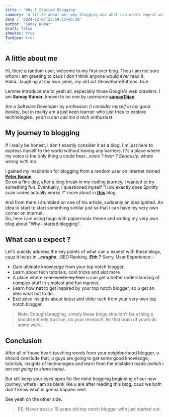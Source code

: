 ```yaml
---
title : 'Why I Started Blogging'
summary: 'A little about me, why blogging and what can users expect with these blogs.'
date : '2024-12-07T23:59:15+05:30'
author: "Samay Kumar"
draft: false
showToc: true
TocOpen: true
---
```


## A little about me 
Hi, there a random user, welcome to my first ever blog. Thou i am not sure whom i am greeting to cauz i don't think anyone would ever read it. Haha...laughing at my own jokes, my old act.ShowShareButtons: true

Lemme introduce me to yeah all, especially those Google's web crawlers. I am **Samay Kumar**, known to no one by username **[samay15jan](https://github.com/samay15jan)**.  

Am a Software Developer by profession *(i consider myself in my good books)*, but in reality am a just keen learner who just tries to explore technologies...*yeah u can call me a tech enthusiast*. 

## My journey to blogging
If i really be honest, i don't exactly consider it as a blog. I'm just here to express myself to the world without having any barriers. It's a place where my voice is the only thing u could hear...*voice ? hear ? Seriously, whats wrong with me*.  

I gained my inspiration for blogging from a random user on internet named **[Peter Boone](https://boonepeter.github.io)**.  
So on a fine day, after a long break in my coding journey, i wanted to try something fun. Eventually, i questioned myself "How exactly does Spotify scan codes actually works ?" more about in **[this](https://samay15jan.github.io/posts/exploring-spotify-scan-codes/)** blog.


And from there i stumbled on one of his article, suddenly an idea ignited. An idea to start to start something similar just so that i can have my very own corner on internet.  
So, here i am using hugo with papermodx theme and writing my very own blog about "Why i started blogging".

## What can u expect ?
Let's quickly address the key points of what can u expect with these blogs, cauz it helps in...***coughs***...SEO Ranking. ***Ehh ?*** Sorry, User Experience:-  

- Gain ultimate knowledge from your top notch blogger.
- Learn about tech tutorials, cool tricks and alot more 
- A place where ~~i can waste my time~~ u can get a better understanding of complex stuff in simplest and fun manner.
- Learn how **not** to get inspired by your top notch blogger, so u get an idea what not to do.
- Exclusive insights about latest and older tech from your very own top notch blogger.

> Note: Enough bragging, simply these blogs shouldn't be a thing u should entirely trust on, do your research, let that brain of yours do some work. 

## Conclusion
After all of those heart touching words from your neighborhood blogger, u should conclude that, u guys are going to get some good knowledge, tutorials, insights of technologies and learn from the mistake i made *(which i am not going to share hehe)*.

But still keep your eyes open for the mind boggling beginning of our new journey, where i am as blank like u are after reading this blog, cauz we both don't know what is gonna happen next.

See yeah on the other side.

> PS: Never trust a 19 years old top notch blogger who just started out.